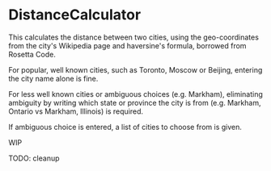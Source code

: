 # DistanceCalculator
This calculates the distance between two cities, using the geo-coordinates from the city's Wikipedia page and haversine's formula, borrowed from Rosetta Code.

For popular, well known cities, such as Toronto, Moscow or Beijing, entering the city name alone is fine.

For less well known cities or ambiguous choices (e.g. Markham), eliminating ambiguity by writing which state or province the city is from (e.g. Markham, Ontario vs Markham, Illinois) is required.

If ambiguous choice is entered, a list of cities to choose from is given.

WIP

TODO: cleanup
